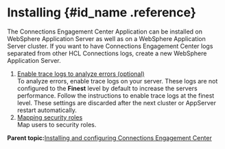 # Installing {#id_name .reference}

The Connections Engagement Center Application can be installed on WebSphere Application Server as well as on a WebSphere Application Server cluster. If you want to have Connections Engagement Center logs separated from other HCL Connections logs, create a new WebSphere Application Server.

1.  [Enable trace logs to analyze errors \(optional\)](../../connectors/icec/cec-inst-enable-trace-logs.md)  
To analyze errors, enable trace logs on your server. These logs are not configured to the **Finest** level by default to increase the servers performance. Follow the instructions to enable trace logs at the finest level. These settings are discarded after the next cluster or AppServer restart automatically.
2.  [Mapping security roles](../../connectors/icec/cec-inst-tmap-security-roles.md)  
Map users to security roles.

**Parent topic:**[Installing and configuring Connections Engagement Center](../../connectors/icec/cec-inst-install_top.md)

